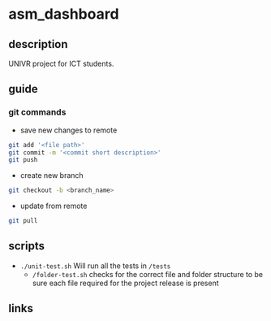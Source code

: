 # asm_dashboard

## description
UNIVR project for ICT students.
<!-- TODO -->

## guide

### git commands
- save new changes to remote
```bash
git add '<file path>'
git commit -m '<commit short description>'
git push
```
- create new branch
```bash
git checkout -b <branch_name>
```
- update from remote
```bash
git pull
```
<!-- TODO -->



## scripts
- `./unit-test.sh` Will run all the tests in `/tests`
    - `/folder-test.sh` checks for the correct file and folder structure to be sure each file required for the project release is present

## links
<!-- TODO -->